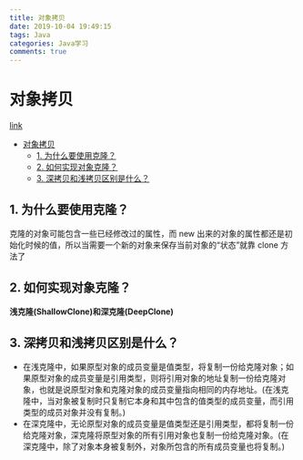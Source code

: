 ```yaml
---
title: 对象拷贝
date: 2019-10-04 19:49:15
tags: Java
categories: Java学习
comments: true
---
```

# 对象拷贝

[link](https://www.cnblogs.com/Qian123/p/5710533.html)

<!-- TOC -->

- [对象拷贝](#对象拷贝)
    - [1. 为什么要使用克隆？](#1-为什么要使用克隆)
    - [2. 如何实现对象克隆？](#2-如何实现对象克隆)
    - [3. 深拷贝和浅拷贝区别是什么？](#3-深拷贝和浅拷贝区别是什么)

<!-- /TOC -->

## 1. 为什么要使用克隆？

克隆的对象可能包含一些已经修改过的属性，而 new 出来的对象的属性都还是初始化时候的值，所以当需要一个新的对象来保存当前对象的“状态”就靠 clone 方法了

## 2. 如何实现对象克隆？

**浅克隆(ShallowClone)**和**深克隆(DeepClone)**

## 3. 深拷贝和浅拷贝区别是什么？

- 在浅克隆中，如果原型对象的成员变量是值类型，将复制一份给克隆对象；如果原型对象的成员变量是引用类型，则将引用对象的地址复制一份给克隆对象，也就是说原型对象和克隆对象的成员变量指向相同的内存地址。(在浅克隆中，当对象被复制时只复制它本身和其中包含的值类型的成员变量，而引用类型的成员对象并没有复制。)
- 在深克隆中，无论原型对象的成员变量是值类型还是引用类型，都将复制一份给克隆对象，深克隆将原型对象的所有引用对象也复制一份给克隆对象。(在深克隆中，除了对象本身被复制外，对象所包含的所有成员变量也将复制。)
